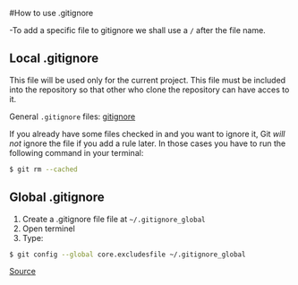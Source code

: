 #How to use .gitignore

-To add a specific file to gitignore we shall use a `/` after the file name.

## Local .gitignore

This file will be used only for the current project. This file must be included into the repository so that other who clone the repository can have acces to it.

General `.gitignore` files: [gitignore](https://github.com/github/gitignore)

If you already have some files checked in and you want to ignore it, Git *will not* ignore the file if you add a rule later. In those cases you have to run the following command in your terminal:

```bash
$ git rm --cached
```


## Global .gitignore

1. Create a .gitignore file file at `~/.gitignore_global`
2. Open terminel
3. Type:

```bash
$ git config --global core.excludesfile ~/.gitignore_global
```


[Source](https://help.github.com/articles/ignoring-files/)
